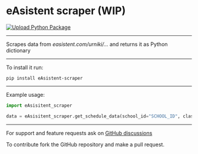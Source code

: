 # eAsistent scraper (WIP) 
[![Upload Python Package](https://github.com/PingWasFun/eAsistent-scraper/actions/workflows/python-publish-dev.yml/badge.svg?branch=main)](https://github.com/PingWasFun/eAsistent-scraper/actions/workflows/python-publish-dev.yml)
***
Scrapes data from *easistent.com/urniki/...* and returns it as Python dictionary
***

To install it run:

    pip install eAsistent-scraper

***
Example usage:

```python
import eAsisitent_scraper

data = eAsisitent_scraper.get_schedule_data(school_id="SCHOOL_ID", class_id="CLASS_ID")
```
***
For support and feature requests ask on [GitHub discussions](https://github.com/PingWasFun/eAsistent-scraper/discussions/categories/general)

To contribute fork the GitHub repository and make a pull request.
